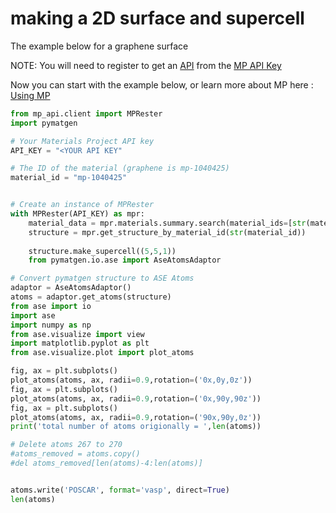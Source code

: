 
# making a 2D surface and supercell

The example below for a graphene surface

NOTE: You will need to register to get an [API](https://en.wikipedia.org/wiki/API) from the [MP API Key](https://next-gen.materialsproject.org/api#api-key)

Now you can start with the example below, or learn more about MP here : [Using MP](https://docs.materialsproject.org/downloading-data/using-the-api/getting-started)

```Python
from mp_api.client import MPRester
import pymatgen

# Your Materials Project API key
API_KEY = "<YOUR API KEY"

# The ID of the material (graphene is mp-1040425)
material_id = "mp-1040425"


# Create an instance of MPRester
with MPRester(API_KEY) as mpr:
    material_data = mpr.materials.summary.search(material_ids=[str(material_id)])
    structure = mpr.get_structure_by_material_id(str(material_id))
    
    structure.make_supercell((5,5,1))
    from pymatgen.io.ase import AseAtomsAdaptor

# Convert pymatgen structure to ASE Atoms
adaptor = AseAtomsAdaptor()
atoms = adaptor.get_atoms(structure)
from ase import io
import ase
import numpy as np
from ase.visualize import view
import matplotlib.pyplot as plt
from ase.visualize.plot import plot_atoms

fig, ax = plt.subplots()
plot_atoms(atoms, ax, radii=0.9,rotation=('0x,0y,0z'))
fig, ax = plt.subplots()
plot_atoms(atoms, ax, radii=0.9,rotation=('0x,90y,90z'))
fig, ax = plt.subplots()
plot_atoms(atoms, ax, radii=0.9,rotation=('90x,90y,0z'))
print('total number of atoms origionally = ',len(atoms))

# Delete atoms 267 to 270
#atoms_removed = atoms.copy()
#del atoms_removed[len(atoms)-4:len(atoms)]


atoms.write('POSCAR', format='vasp', direct=True)
len(atoms)
```
